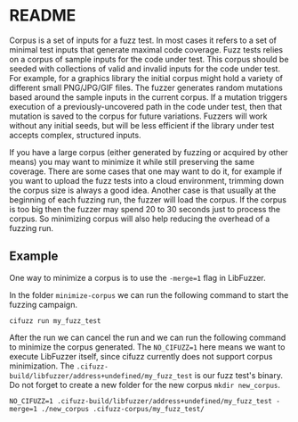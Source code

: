 # README

Corpus is a set of inputs for a fuzz test. In most cases it refers to a set of minimal test inputs that generate maximal code coverage. Fuzz tests relies on a corpus of sample inputs for the code under test. This corpus should be seeded with collections of valid and invalid inputs for the code under test. For example, for a graphics library the initial corpus might hold a variety of different small PNG/JPG/GIF files. The fuzzer generates random mutations based around the sample inputs in the current corpus. If a mutation triggers execution of a previously-uncovered path in the code under test, then that mutation is saved to the corpus for future variations. Fuzzers will work without any initial seeds, but will be less efficient if the library under test accepts complex, structured inputs.

If you have a large corpus (either generated by fuzzing or acquired by other means) you may want to minimize it while still preserving the same coverage. There are some cases that one may want to do it, for example if you want to upload the fuzz tests into a cloud environment, trimming down the corpus size is always a good idea. Another case is that usually at the beginning of each fuzzing run, the fuzzer will load the corpus. If the corpus is too big then the fuzzer may spend 20 to 30 seconds just to process the corpus. So minimizing corpus will also help reducing the overhead of a fuzzing run.

## Example
One way to minimize a corpus is to use the `-merge=1` flag in LibFuzzer.

In the folder `minimize-corpus` we can run the following command to start the fuzzing campaign.
```
cifuzz run my_fuzz_test
```

After the run we can cancel the run and we can run the following command to minimize the corpus generated. The `NO_CIFUZZ=1` here means we want to execute LibFuzzer itself, since cifuzz currently does not support corpus minimization. The `.cifuzz-build/libfuzzer/address+undefined/my_fuzz_test` is our fuzz test's binary. Do not forget to create a new folder for the new corpus `mkdir new_corpus`.
```
NO_CIFUZZ=1 .cifuzz-build/libfuzzer/address+undefined/my_fuzz_test -merge=1 ./new_corpus .cifuzz-corpus/my_fuzz_test/
```

